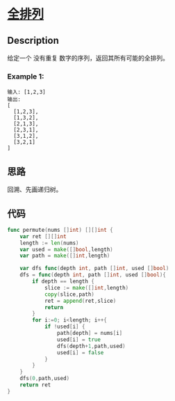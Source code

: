 # [全排列](https://leetcode-cn.com/problems/permutations/)

## Description

给定一个 没有重复 数字的序列，返回其所有可能的全排列。

### Example 1:

````
输入: [1,2,3]
输出:
[
  [1,2,3],
  [1,3,2],
  [2,1,3],
  [2,3,1],
  [3,1,2],
  [3,2,1]
]
````

## 思路

回溯、先画递归树。

## 代码
```` Go
func permute(nums []int) [][]int {
    var ret [][]int
    length := len(nums)
    var used = make([]bool,length)
    var path = make([]int,length)

    var dfs func(depth int, path []int, used []bool)
    dfs = func(depth int, path []int, used []bool){
        if depth == length {
            slice := make([]int,length)
            copy(slice,path)
            ret = append(ret,slice)
	        return
        }
        for i:=0; i<length; i++{
            if !used[i] {
                path[depth] = nums[i]
                used[i] = true
                dfs(depth+1,path,used)
                used[i] = false
            }
        }
    }
    dfs(0,path,used)
    return ret
}
````

